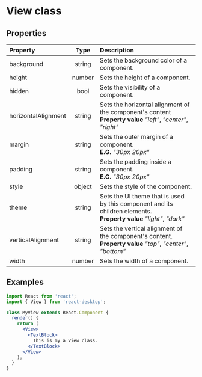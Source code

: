 # View class

## Properties

Property            | Type   | Description
:------------------ | :-----:| :----------
background          | string | Sets the background color of a component.
height              | number | Sets the height of a component.
hidden              | bool   | Sets the visibility of a component.
horizontalAlignment | string | Sets the horizontal alignment of the component's content<br/>__Property value__ _"left"_, _"center"_, _"right"_
margin              | string | Sets the outer margin of a component.<br/>__E.G.__ _"30px 20px"_
padding             | string | Sets the padding inside a component.<br/>__E.G.__ _"30px 20px"_
style               | object | Sets the style of the component.
theme               | string | Sets the UI theme that is used by this component and its children elements.<br/>__Property value__ _"light"_, _"dark"_
verticalAlignment   | string | Sets the vertical alignment of the component's content.<br/>__Property value__ _"top"_, _"center"_, _"bottom"_
width               | number | Sets the width of a component.

## Examples

```jsx
import React from 'react';
import { View } from 'react-desktop';

class MyView extends React.Component {
  render() {
    return (
      <View>
        <TextBlock>
          This is my a View class.
        </TextBlock>
      </View>
    );
  }
}
```
